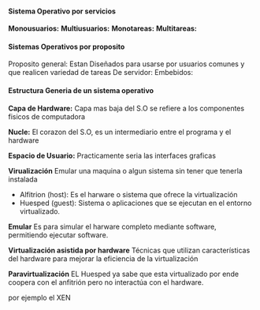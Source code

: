 #### Sistema Operativo por servicios

**Monousuarios:**
**Multiusuarios:**
**Monotareas:**
**Multitareas:**


#### Sistemas Operativos por proposito
Proposito general: Estan Diseñados para usarse por usuarios comunes y que realicen variedad de tareas
De servidor:
Embebidos:

#### Estructura Generia de un sistema operativo

**Capa de Hardware:** Capa mas baja del S.O se refiere a los componentes fisicos de computadora

**Nucle:** El corazon del S.O, es un intermediario entre el programa y el hardware 

**Espacio de Usuario:** Practicamente seria las interfaces graficas 

**Virualización**
Emular una maquina o algun sistema sin tener que tenerla instalada
- Alfitrion (host): Es el harware o sistema que ofrece la virtualización
- Huesped (guest): Sistema o aplicaciones que se ejecutan en el entorno virtualizado. 

**Emular**
Es para simular el harware completo mediante software, permitiendo ejecutar software.

**Virtualización asistida por hardware**
Técnicas que utilizan características del hardware para mejorar la eficiencia de la virtualización

**Paravirtualización**
EL Huesped ya sabe que esta virtualizado por ende coopera con el anfitrión pero no interactúa con el hardware. 

por ejemplo el XEN
